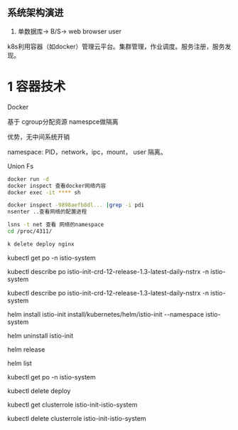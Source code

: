## 系统架构演进

1. 单数据库-> B/S-> web browser user 

k8s利用容器（如docker）管理云平台。集群管理，作业调度。服务注册，服务发现。

# 1 容器技术

Docker 

基于 cgroup分配资源 namespce做隔离

优势，无中间系统开销

namespace: PID，network，ipc，mount， user 隔离。

Union Fs







```bash
docker run -d
docker inspect 查看docker网络内容
docker exec -it **** sh

docker inspect -9898aefb8dl... |grep -i pdi
nsenter ..查看网络的配置进程

lsns -t net 查看 网络的namespace
cd /proc/4311/

k delete deploy nginx

```













kubectl get po -n istio-system

kubectl describe po istio-init-crd-12-release-1.3-latest-daily-nstrx -n istio-system

kubectl describe po istio-init-crd-12-release-1.3-latest-daily-nstrx -n istio-system

helm install istio-init install/kubernetes/helm/istio-init  --namespace istio-system

helm uninstall istio-init

helm release

helm list

kubectl get po -n istio-system

kubectl delete deploy





kubectl get clusterrole istio-init-istio-system

kubectl delete clusterrole istio-init-istio-system

